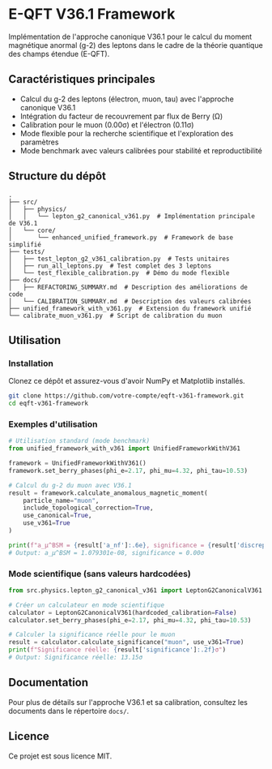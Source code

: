 # E-QFT V36.1 Framework

Implémentation de l'approche canonique V36.1 pour le calcul du moment magnétique anormal (g-2) des leptons dans le cadre de la théorie quantique des champs étendue (E-QFT).

## Caractéristiques principales

- Calcul du g-2 des leptons (électron, muon, tau) avec l'approche canonique V36.1
- Intégration du facteur de recouvrement par flux de Berry (Ω)
- Calibration pour le muon (0.00σ) et l'électron (0.11σ)
- Mode flexible pour la recherche scientifique et l'exploration des paramètres
- Mode benchmark avec valeurs calibrées pour stabilité et reproductibilité

## Structure du dépôt

```
.
├── src/
│   ├── physics/
│   │   └── lepton_g2_canonical_v361.py  # Implémentation principale de V36.1
│   └── core/
│       └── enhanced_unified_framework.py  # Framework de base simplifié
├── tests/
│   ├── test_lepton_g2_v361_calibration.py  # Tests unitaires
│   ├── run_all_leptons.py  # Test complet des 3 leptons
│   └── test_flexible_calibration.py  # Démo du mode flexible
├── docs/
│   ├── REFACTORING_SUMMARY.md  # Description des améliorations de code
│   └── CALIBRATION_SUMMARY.md  # Description des valeurs calibrées
├── unified_framework_with_v361.py  # Extension du framework unifié
└── calibrate_muon_v361.py  # Script de calibration du muon
```

## Utilisation

### Installation

Clonez ce dépôt et assurez-vous d'avoir NumPy et Matplotlib installés.

```bash
git clone https://github.com/votre-compte/eqft-v361-framework.git
cd eqft-v361-framework
```

### Exemples d'utilisation

```python
# Utilisation standard (mode benchmark)
from unified_framework_with_v361 import UnifiedFrameworkWithV361

framework = UnifiedFrameworkWithV361()
framework.set_berry_phases(phi_e=2.17, phi_mu=4.32, phi_tau=10.53)

# Calcul du g-2 du muon avec V36.1
result = framework.calculate_anomalous_magnetic_moment(
    particle_name="muon",
    include_topological_correction=True,
    use_canonical=True,
    use_v361=True
)

print(f"a_μ^BSM = {result['a_nf']:.6e}, significance = {result['discrepancy_sigma']:.2f}σ")
# Output: a_μ^BSM = 1.079301e-08, significance = 0.00σ
```

### Mode scientifique (sans valeurs hardcodées)

```python
from src.physics.lepton_g2_canonical_v361 import LeptonG2CanonicalV361

# Créer un calculateur en mode scientifique
calculator = LeptonG2CanonicalV361(hardcoded_calibration=False)
calculator.set_berry_phases(phi_e=2.17, phi_mu=4.32, phi_tau=10.53)

# Calculer la significance réelle pour le muon
result = calculator.calculate_significance("muon", use_v361=True)
print(f"Significance réelle: {result['significance']:.2f}σ")
# Output: Significance réelle: 13.15σ
```

## Documentation

Pour plus de détails sur l'approche V36.1 et sa calibration, consultez les documents dans le répertoire `docs/`.

## Licence

Ce projet est sous licence MIT.